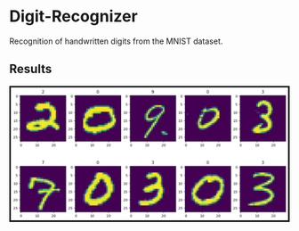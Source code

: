 # Digit-Recognizer
Recognition of handwritten digits from the MNIST dataset.

## Results
![results](./images/predictions.png)